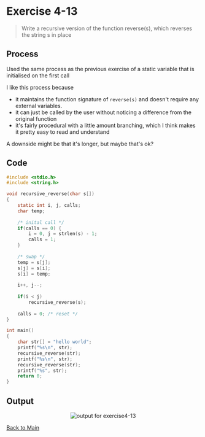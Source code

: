 # Exercise 4-13

> Write a recursive version of the function reverse(s), which reverses the string s in place

## Process
Used the same process as the previous exercise of a static variable that is initialised on the first call

I like this process because 
- it maintains the function signature of `reverse(s)` and doesn't require any external variables. 
- it can just be called by the user without noticing a difference from the original function
- it's fairly procedural with a little amount branching, which I think makes it pretty easy to read and understand

A downside might be that it's longer, but maybe that's ok?

## Code
```c
#include <stdio.h>
#include <string.h>

void recursive_reverse(char s[])
{
    static int i, j, calls;
    char temp;
    
    /* inital call */
    if(calls == 0) {
        i = 0, j = strlen(s) - 1;
        calls = 1;
    }
    
    /* swap */
    temp = s[j];
    s[j] = s[i];
    s[i] = temp;
    
    i++, j--;
    
    if(i < j)
        recursive_reverse(s);
    
    calls = 0; /* reset */
}

int main()
{
    char str[] = "hello world";
    printf("%s\n", str);
    recursive_reverse(str);
    printf("%s\n", str);
    recursive_reverse(str);
    printf("%s", str);
    return 0;
}
```

## Output
<p align="center">
  <image src="../assets/exercise4-13.jpg" alt="output for exercise4-13" />
</p>

[Back to Main](../readme.md)

